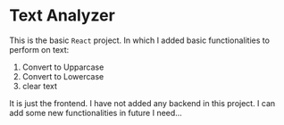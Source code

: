 # Text Analyzer

This is the basic `React` project. In which I added basic functionalities to perform on text:
  1. Convert to Upparcase
  2. Convert to Lowercase
  3. clear text

It is just the frontend. I have not added any backend in this project. I can add some new functionalities in future I need...
